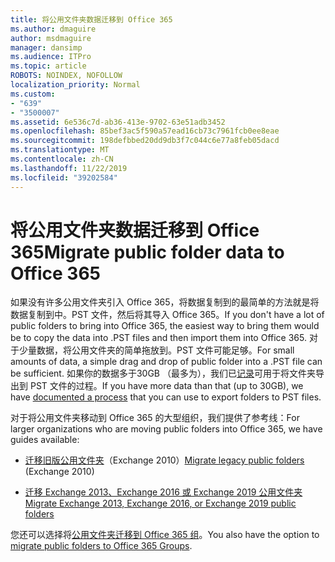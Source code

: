 ```yaml
---
title: 将公用文件夹数据迁移到 Office 365
ms.author: dmaguire
author: msdmaguire
manager: dansimp
ms.audience: ITPro
ms.topic: article
ROBOTS: NOINDEX, NOFOLLOW
localization_priority: Normal
ms.custom:
- "639"
- "3500007"
ms.assetid: 6e536c7d-ab36-413e-9702-63e51adb3452
ms.openlocfilehash: 85bef3ac5f590a57ead16cb73c7961fcb0ee8eae
ms.sourcegitcommit: 198defbbed20dd9db3f7c044c6e77a8feb05dacd
ms.translationtype: MT
ms.contentlocale: zh-CN
ms.lasthandoff: 11/22/2019
ms.locfileid: "39202584"
---
```

# <a name="migrate-public-folder-data-to-office-365"></a><span data-ttu-id="603bf-102">将公用文件夹数据迁移到 Office 365</span><span class="sxs-lookup"><span data-stu-id="603bf-102">Migrate public folder data to Office 365</span></span>

<span data-ttu-id="603bf-103">如果没有许多公用文件夹引入 Office 365，将数据复制到的最简单的方法就是将数据复制到中。PST 文件，然后将其导入 Office 365。</span><span class="sxs-lookup"><span data-stu-id="603bf-103">If you don't have a lot of public folders to bring into Office 365, the easiest way to bring them would be to copy the data into .PST files and then import them into Office 365.</span></span> <span data-ttu-id="603bf-104">对于少量数据，将公用文件夹的简单拖放到。PST 文件可能足够。</span><span class="sxs-lookup"><span data-stu-id="603bf-104">For small amounts of data, a simple drag and drop of public folder into a .PST file can be sufficient.</span></span> <span data-ttu-id="603bf-105">如果你的数据多于30GB （最多为），我们已[记录](https://technet.microsoft.com/library/dn874017%28v=exchg.150%29.aspx)可用于将文件夹导出到 PST 文件的过程。</span><span class="sxs-lookup"><span data-stu-id="603bf-105">If you have more data than that (up to 30GB), we have [documented a process](https://technet.microsoft.com/library/dn874017%28v=exchg.150%29.aspx) that you can use to export folders to PST files.</span></span>
  
<span data-ttu-id="603bf-106">对于将公用文件夹移动到 Office 365 的大型组织，我们提供了参考线：</span><span class="sxs-lookup"><span data-stu-id="603bf-106">For larger organizations who are moving public folders into Office 365, we have guides available:</span></span>
  
- <span data-ttu-id="603bf-107">[迁移旧版公用文件夹](https://docs.microsoft.com/exchange/collaboration-exo/public-folders/batch-migration-of-legacy-public-folders)（Exchange 2010）</span><span class="sxs-lookup"><span data-stu-id="603bf-107">[Migrate legacy public folders](https://docs.microsoft.com/exchange/collaboration-exo/public-folders/batch-migration-of-legacy-public-folders) (Exchange 2010)</span></span>

- [<span data-ttu-id="603bf-108">迁移 Exchange 2013、Exchange 2016 或 Exchange 2019 公用文件夹</span><span class="sxs-lookup"><span data-stu-id="603bf-108">Migrate Exchange 2013, Exchange 2016, or Exchange 2019 public folders</span></span>](https://docs.microsoft.com/Exchange/collaboration/public-folders/migrate-to-exchange-online)

<span data-ttu-id="603bf-109">您还可以选择将[公用文件夹迁移到 Office 365 组](https://docs.microsoft.com/Exchange/collaboration/public-folders/migrate-to-office-365-groups)。</span><span class="sxs-lookup"><span data-stu-id="603bf-109">You also have the option to [migrate public folders to Office 365 Groups](https://docs.microsoft.com/Exchange/collaboration/public-folders/migrate-to-office-365-groups).</span></span>
  